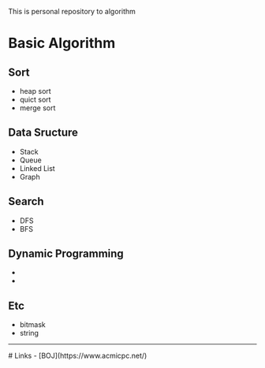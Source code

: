 This is personal repository to algorithm 

# Basic Algorithm
## Sort
- heap sort
- quict sort
- merge sort
## Data Sructure
- Stack
- Queue
- Linked List
- Graph
## Search
- DFS
- BFS
## Dynamic Programming
-
-
## Etc
- bitmask
- string

<hr/>
# Links
- [BOJ](https://www.acmicpc.net/)

